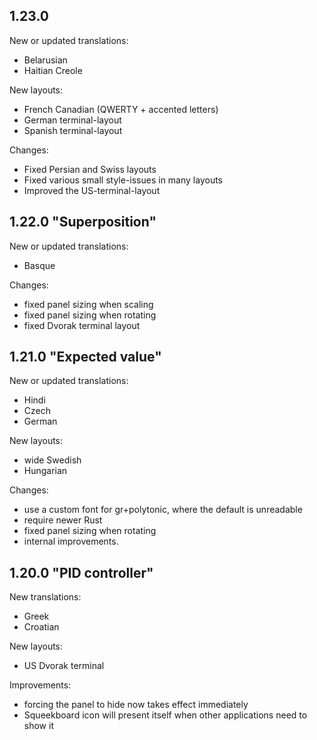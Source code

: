 1.23.0
------------------

New or updated translations:
- Belarusian
- Haitian Creole

New layouts:
- French Canadian (QWERTY + accented letters)
- German terminal-layout
- Spanish terminal-layout

Changes:
- Fixed Persian and Swiss layouts
- Fixed various small style-issues in many layouts
- Improved the US-terminal-layout

1.22.0 "Superposition"
------------------

New or updated translations:
- Basque

Changes:
- fixed panel sizing when scaling
- fixed panel sizing when rotating
- fixed Dvorak terminal layout

1.21.0 "Expected value"
------------------

New or updated translations:
- Hindi
- Czech
- German

New layouts:
- wide Swedish
- Hungarian

Changes:
- use a custom font for gr+polytonic, where the default is unreadable
- require newer Rust
- fixed panel sizing when rotating
- internal improvements.

1.20.0 "PID controller"
------------------

New translations:
- Greek
- Croatian

New layouts:
- US Dvorak terminal

Improvements:
- forcing the panel to hide now takes effect immediately
- Squeekboard icon will present itself when other applications need to show it
